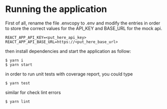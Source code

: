 # Running the application

First of all, rename the file .envcopy to .env and modify the entries in order to store the correct values for the API_KEY and BASE_URL for the mock api.

```
REACT_APP_API_KEY=<put_here_api_key>
REACT_APP_API_BASE_URL=https://<put_here_base_url>
```

then install dependencies and start the application as follow:
```
$ yarn i 
$ yarn start 
```

in order to run unit tests with coverage report, you could type

```
$ yarn test
```

similar for check lint errors

```
$ yarn lint
```



